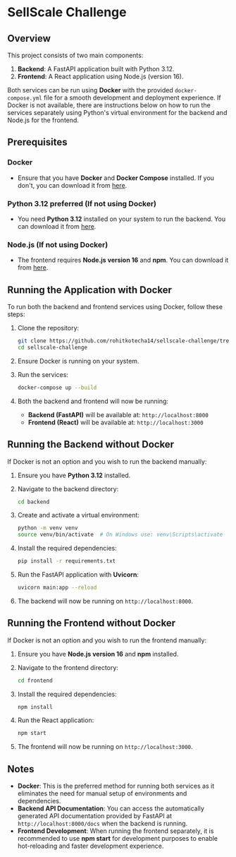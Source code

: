 # SellScale Challenge

## Overview

This project consists of two main components:
1. **Backend**: A FastAPI application built with Python 3.12.
2. **Frontend**: A React application using Node.js (version 16).

Both services can be run using **Docker** with the provided `docker-compose.yml` file for a smooth development and deployment experience. If Docker is not available, there are instructions below on how to run the services separately using Python's virtual environment for the backend and Node.js for the frontend.

## Prerequisites

### Docker
- Ensure that you have **Docker** and **Docker Compose** installed. If you don't, you can download it from [here](https://www.docker.com/get-started).

### Python 3.12 preferred (If not using Docker)
- You need **Python 3.12** installed on your system to run the backend. You can download it from [here](https://www.python.org/downloads/release/python-3120/).

### Node.js (If not using Docker)
- The frontend requires **Node.js version 16** and **npm**. You can download it from [here](https://nodejs.org/en/download).

## Running the Application with Docker

To run both the backend and frontend services using Docker, follow these steps:

1. Clone the repository:

    ```bash
    git clone https://github.com/rohitkotecha14/sellscale-challenge/tree/main
    cd sellscale-challenge
    ```

2. Ensure Docker is running on your system.

3. Run the services:

    ```bash
    docker-compose up --build
    ```

4. Both the backend and frontend will now be running:

   - **Backend (FastAPI)** will be available at: `http://localhost:8000`
   - **Frontend (React)** will be available at: `http://localhost:3000`

## Running the Backend without Docker

If Docker is not an option and you wish to run the backend manually:

1. Ensure you have **Python 3.12** installed.

2. Navigate to the backend directory:

    ```bash
    cd backend
    ```

3. Create and activate a virtual environment:

    ```bash
    python -m venv venv
    source venv/bin/activate  # On Windows use: venv\Scripts\activate
    ```

4. Install the required dependencies:

    ```bash
    pip install -r requirements.txt
    ```

5. Run the FastAPI application with **Uvicorn**:

    ```bash
    uvicorn main:app --reload
    ```

6. The backend will now be running on `http://localhost:8000`.

## Running the Frontend without Docker

If Docker is not an option and you wish to run the frontend manually:

1. Ensure you have **Node.js version 16** and **npm** installed.

2. Navigate to the frontend directory:

    ```bash
    cd frontend
    ```

3. Install the required dependencies:

    ```bash
    npm install
    ```

4. Run the React application:

    ```bash
    npm start
    ```

5. The frontend will now be running on `http://localhost:3000`.

## Notes

- **Docker**: This is the preferred method for running both services as it eliminates the need for manual setup of environments and dependencies.
- **Backend API Documentation**: You can access the automatically generated API documentation provided by FastAPI at `http://localhost:8000/docs` when the backend is running.
- **Frontend Development**: When running the frontend separately, it is recommended to use **npm start** for development purposes to enable hot-reloading and faster development experience.

